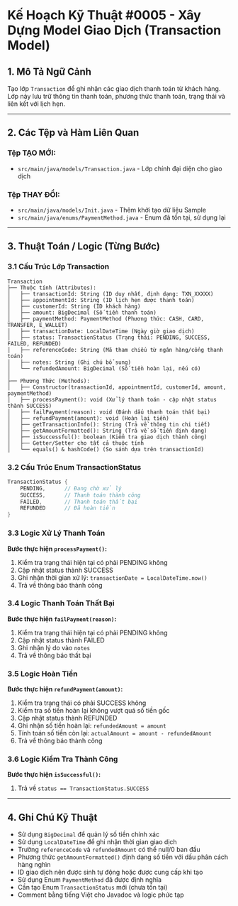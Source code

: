 # Kế Hoạch Kỹ Thuật #0005 - Xây Dựng Model Giao Dịch (Transaction Model)

## 1. Mô Tả Ngữ Cảnh

Tạo lớp `Transaction` để ghi nhận các giao dịch thanh toán từ khách hàng. Lớp này lưu trữ thông tin thanh toán, phương thức thanh toán, trạng thái và liên kết với lịch hẹn.

---

## 2. Các Tệp và Hàm Liên Quan

### Tệp TẠO MỚI:

- `src/main/java/models/Transaction.java` - Lớp chính đại diện cho giao dịch

### Tệp THAY ĐỔI:

- `src/main/java/models/Init.java` - Thêm khởi tạo dữ liệu Sample
- `src/main/java/enums/PaymentMethod.java` - Enum đã tồn tại, sử dụng lại

---

## 3. Thuật Toán / Logic (Từng Bước)

### 3.1 Cấu Trúc Lớp Transaction

```
Transaction
├── Thuộc tính (Attributes):
│   ├── transactionId: String (ID duy nhất, định dạng: TXN_XXXXX)
│   ├── appointmentId: String (ID lịch hẹn được thanh toán)
│   ├── customerId: String (ID khách hàng)
│   ├── amount: BigDecimal (Số tiền thanh toán)
│   ├── paymentMethod: PaymentMethod (Phương thức: CASH, CARD, TRANSFER, E_WALLET)
│   ├── transactionDate: LocalDateTime (Ngày giờ giao dịch)
│   ├── status: TransactionStatus (Trạng thái: PENDING, SUCCESS, FAILED, REFUNDED)
│   ├── referenceCode: String (Mã tham chiếu từ ngân hàng/cổng thanh toán)
│   ├── notes: String (Ghi chú bổ sung)
│   └── refundedAmount: BigDecimal (Số tiền hoàn lại, nếu có)
│
├── Phương Thức (Methods):
│   ├── Constructor(transactionId, appointmentId, customerId, amount, paymentMethod)
│   ├── processPayment(): void (Xử lý thanh toán - cập nhật status thành SUCCESS)
│   ├── failPayment(reason): void (Đánh dấu thanh toán thất bại)
│   ├── refundPayment(amount): void (Hoàn lại tiền)
│   ├── getTransactionInfo(): String (Trả về thông tin chi tiết)
│   ├── getAmountFormatted(): String (Trả về số tiền định dạng)
│   ├── isSuccessful(): boolean (Kiểm tra giao dịch thành công)
│   ├── Getter/Setter cho tất cả thuộc tính
│   └── equals() & hashCode() (So sánh dựa trên transactionId)
```

### 3.2 Cấu Trúc Enum TransactionStatus

```java
TransactionStatus {
    PENDING,      // Đang chờ xử lý
    SUCCESS,      // Thanh toán thành công
    FAILED,       // Thanh toán thất bại
    REFUNDED      // Đã hoàn tiền
}
```

### 3.3 Logic Xử Lý Thanh Toán

**Bước thực hiện `processPayment()`:**

1. Kiểm tra trạng thái hiện tại có phải PENDING không
2. Cập nhật status thành SUCCESS
3. Ghi nhận thời gian xử lý: `transactionDate = LocalDateTime.now()`
4. Trả về thông báo thành công

### 3.4 Logic Thanh Toán Thất Bại

**Bước thực hiện `failPayment(reason)`:**

1. Kiểm tra trạng thái hiện tại có phải PENDING không
2. Cập nhật status thành FAILED
3. Ghi nhận lý do vào `notes`
4. Trả về thông báo thất bại

### 3.5 Logic Hoàn Tiền

**Bước thực hiện `refundPayment(amount)`:**

1. Kiểm tra trạng thái có phải SUCCESS không
2. Kiểm tra số tiền hoàn lại không vượt quá số tiền gốc
3. Cập nhật status thành REFUNDED
4. Ghi nhận số tiền hoàn lại: `refundedAmount = amount`
5. Tính toán số tiền còn lại: `actualAmount = amount - refundedAmount`
6. Trả về thông báo thành công

### 3.6 Logic Kiểm Tra Thành Công

**Bước thực hiện `isSuccessful()`:**

1. Trả về `status == TransactionStatus.SUCCESS`

---

## 4. Ghi Chú Kỹ Thuật

- Sử dụng `BigDecimal` để quản lý số tiền chính xác
- Sử dụng `LocalDateTime` để ghi nhận thời gian giao dịch
- Trường `referenceCode` và `refundedAmount` có thể null/0 ban đầu
- Phương thức `getAmountFormatted()` định dạng số tiền với dấu phân cách hàng nghìn
- ID giao dịch nên được sinh tự động hoặc được cung cấp khi tạo
- Sử dụng Enum `PaymentMethod` đã được định nghĩa
- Cần tạo Enum `TransactionStatus` mới (chưa tồn tại)
- Comment bằng tiếng Việt cho Javadoc và logic phức tạp

